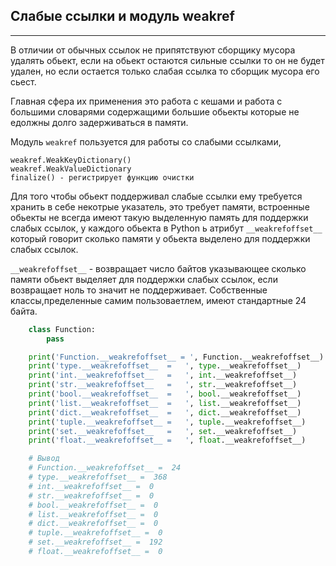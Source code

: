 Слабые ссылки и модуль weakref
---
---
В отличии от обычных ссылок не припятствуют сборщику мусора удалять обьект,
если на обьект остаются сильные ссылки то он не будет удален, но если 
остается только слабая ссылка то сборщик мусора его сьест.

Главная сфера их применения это работа с кешами и работа с большими словарями
содержащими большие обьекты которые не едолжны долго задерживаться в памяти.

Модуль `weakref` пользуется для работы со слабыми ссылками, 

    weakref.WeakKeyDictionary() 
    weakref.WeakValueDictionary
    finalize() - регистрирует функцию очистки

Для того чтобы обьект поддерживал слабые ссылки ему требуется хранить в себе 
некотрые указатель, это требует памяти, встроенные обьекты не всегда имеют 
такую выделенную память для поддержки слабых ссылок, у каждого обьекта в 
Python ь атрибут `__weakrefoffset__` который говорит сколько памяти у обьекта
выделено для поддержки слабых ссылок.

`__weakrefoffset__` - возвращает число байтов указывающее сколько памяти обьект 
выделяет для поддержки слабых ссылок, если возвращает ноль то значит не 
поддерживает. Собственные классы,пределенные самим пользоваетлем, имеют
стандартные 24 байта.

```python
    class Function:
        pass

    print('Function.__weakrefoffset__ = ', Function.__weakrefoffset__)
    print('type.__weakrefoffset__  =   ', type.__weakrefoffset__)
    print('int.__weakrefoffset__   =   ', int.__weakrefoffset__)
    print('str.__weakrefoffset__   =   ', str.__weakrefoffset__)
    print('bool.__weakrefoffset__  =   ', bool.__weakrefoffset__)
    print('list.__weakrefoffset__  =   ', list.__weakrefoffset__)
    print('dict.__weakrefoffset__  =   ', dict.__weakrefoffset__)
    print('tuple.__weakrefoffset__ =   ', tuple.__weakrefoffset__)
    print('set.__weakrefoffset__   =   ', set.__weakrefoffset__)
    print('float.__weakrefoffset__ =   ', float.__weakrefoffset__)

    # Вывод
    # Function.__weakrefoffset__ =  24
    # type.__weakrefoffset__ =  368
    # int.__weakrefoffset__ =  0
    # str.__weakrefoffset__ =  0
    # bool.__weakrefoffset__ =  0
    # list.__weakrefoffset__ =  0
    # dict.__weakrefoffset__ =  0
    # tuple.__weakrefoffset__ =  0
    # set.__weakrefoffset__ =  192
    # float.__weakrefoffset__ =  0
```
